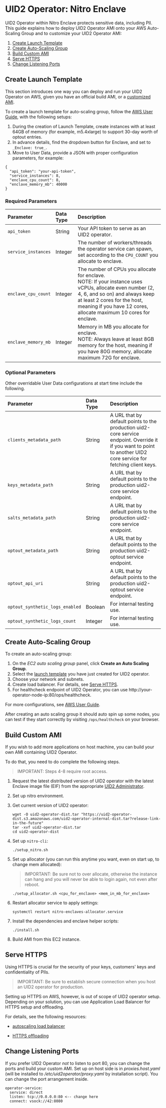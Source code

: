 # UID2 Operator: Nitro Enclave

UID2 Operator within Nitro Enclave protects sensitive data, including PII. This guide explains how to deploy UID2 Operator AMI onto your AWS Auto-Scaling Group and to customize your UID2 Operator AMI:

1. [Create Launch Template](#create-launch-template)
2. [Create Auto-Scaling Group](#create-auto-scaling-group)
3. [Build Custom AMI](#build-custom-ami)
4. [Serve HTTPS](#serve-https)
5. [Change Listening Ports](#change-listening-ports)


## Create Launch Template

This section introduces one way you can deploy and run your UID2 Operator on AWS, given you have an official build AMI, or a [customized AMI](#build-custom-ami).

To create a launch template for auto-scaling group, follow the [AWS User Guide](https://docs.aws.amazon.com/autoscaling/ec2/userguide/create-launch-template.html), with the following setups:

1. During the creation of Launch Template, create instances with at least 64GB of memory (for example, m5.4xlarge) to support 30-day worth of optout entries.
2. In advance details, find the dropdown button for Enclave, and set to `_Enclave: true_`.
3. Move to User Data, provide a JSON with proper configuration parameters, for example:

```
{ 
  "api_token": "your-api-token",
  "service_instances": 8,
  "enclave_cpu_count": 8,
  "enclave_memory_mb": 40000
}
```

### Required Parameters

| Parameter | Data Type | Description|
|:--- | :---| :---|
|`api_token` |String| Your API token to serve as an UID2 operator. |
|`service_instances` | Integer|  The number of workers/threads the operator service can spawn, set according to the `CPU_COUNT` you allocate to enclave.|
|`enclave_cpu_count` | Integer| The number of CPUs you allocate for enclave. <br/>NOTE: If your instance uses vCPUs, allocate even number (2, 4, 6, and so on) and always keep at least 2 cores for the host, meaning if you have 12 cores, allocate maximum 10 cores for enclave. |
|`enclave_memory_mb` | Integer| Memory in MB you allocate for enclave. <br/>NOTE: Always leave at least 8GB memory for the host, meaning if you have 80G memory, allocate maximum 72G for enclave.|

### Optional Parameters

Other overridable User Data configurations at start time include the following.

| Parameter | Data Type | Description|
|:--- | :---| :---|
|`clients_metadata_path` |String|A URL that by default points to the production uid2-core service endpoint. Override it if you want to point to another UID2 core service for fetching client keys.  |
|`keys_metadata_path` |String|A URL that by default points to the production uid2-core service endpoint. |
|`salts_metadata_path` |String| A URL that by default points to the production uid2-core service endpoint.|
|`optout_metadata_path` |String| A URL that by default points to the production uid2-optout service endpoint.|
|`optout_api_uri` |String|A URL that by default points to the production uid2-optout service endpoint. |
|`optout_synthetic_logs_enabled` |Boolean|For internal testing use. |
|`optout_synthetic_logs_count` |Integer|For internal testing use. |
 

## Create Auto-Scaling Group

To create an auto-scaling group:

1. On the *EC2 auto scaling group* panel, click **Create an Auto Scaling Group**.
2. Select the [launch template](#create-launch-template) you have just created for UID2 operator.
3. Choose your network and subnets.
4. Create load balancer. For details, see [Serve HTTPS](#serve-https).
5. For healthcheck endpoint of UID2 Operator, you can use http://your-operator-node-ip:80/ops/healthcheck.

For more configurations, see [AWS User Guide](https://docs.aws.amazon.com/autoscaling/ec2/userguide/create-asg-launch-template.html).

After creating an auto scaling group it should auto spin up some nodes, you can test if they start correctly by visiting `/ops/healthcheck` on your browser.

## Build Custom AMI

If you wish to add more applications on host machine, you can build your own AMI containing UID2 Operator. 

To do that, you need to do complete the following steps.

>IMPORTANT: Steps 4-8 require root access.

1. Request the latest distributed version of UID2 operator with the latest Enclave image file (EIF) from the appropriate [UID2 Administrator](../../README.md#contact-info). 
3. Set up nitro environment. 
4. Get current version of UID2 operator:

      ```
      wget -O uid2-operator-dist.tar "https://uid2-operator-dist.s3.amazonaws.com/uid2-operator-internal-dist.tar?release-link-in-the-future"
      tar -xvf uid2-operator-dist.tar
      cd uid2-operator-dist
      ```

4. Set up `nitro-cli`:

      ```
      ./setup_nitro.sh
      ```

5. Set up allocator (you can run this anytime you want, even on start up, to change mem allocated):

      >IMPORTANT: Be sure not to over allocate, otherwise the instance can hang and you will never be able to login again, not even after reboot.

      ```
      ./setup_allocator.sh <cpu_for_enclave> <mem_in_mb_for_enclave>
      ```

6. Restart allocator service to apply settings:

      ```
      systemctl restart nitro-enclaves-allocator.service
      ```

7. Install the dependencies and enclave helper scripts:

      ```
      ./install.sh
      ```

8. Build AMI from this EC2 instance.

## Serve HTTPS

Using HTTPS is crucial for the security of your keys, customers' keys and confidentiality of PIIs. 

>IMPORTANT: Be sure to establish secure connection when you host an UID2 operator for production.

Setting up HTTPS on AWS, however, is out of scope of UID2 operator setup. Depending on your solution, you can use Application Load Balancer for HTTPS setup and offloading.

For details, see the following resources:

- [autoscaling load balancer](https://docs.aws.amazon.com/autoscaling/ec2/userguide/autoscaling-load-balancer.html)

- [HTTPS offloading](https://docs.aws.amazon.com/elasticloadbalancing/latest/application/create-https-listener.html)

## Change Listening Ports

If you prefer UID2 Operator *not* to listen to port 80, you can change the ports and build your custom AMI. Set up on host side is in *proxies.host.yaml* (will be installed to */etc/uid2operator/proxy.yaml* by installation script). You can change the port arrangement inside.

```
operator-service:
  service: direct
  listen: tcp://0.0.0.0:80 <-- change here
  connect: vsock://42:8080
```



